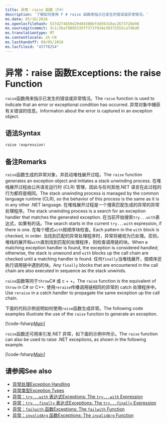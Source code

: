 ```yaml
---
title: 异常：raise 函数 (F#)
description: '了解如何使用 F # raise 函数来指示已发生的错误或异常情况。'
ms.date: 05/16/2016
ms.openlocfilehash: 537d274659d29404380bfdd56310ac267372bb98
ms.sourcegitcommit: 3c1c3ba79895335ff3737934e39372555ca7d6d0
ms.translationtype: MT
ms.contentlocale: zh-CN
ms.lasthandoff: 09/05/2018
ms.locfileid: "43778254"
---
```

# <a name="exceptions-the-raise-function"></a><span data-ttu-id="2df2b-103">异常：raise 函数</span><span class="sxs-lookup"><span data-stu-id="2df2b-103">Exceptions: the raise Function</span></span>

<span data-ttu-id="2df2b-104">`raise`函数用来指示已发生的错误或异常情况。</span><span class="sxs-lookup"><span data-stu-id="2df2b-104">The `raise` function is used to indicate that an error or exceptional condition has occurred.</span></span> <span data-ttu-id="2df2b-105">异常对象中捕获有关错误的信息。</span><span class="sxs-lookup"><span data-stu-id="2df2b-105">Information about the error is captured in an exception object.</span></span>

## <a name="syntax"></a><span data-ttu-id="2df2b-106">语法</span><span class="sxs-lookup"><span data-stu-id="2df2b-106">Syntax</span></span>

```fsharp
raise (expression)
```

## <a name="remarks"></a><span data-ttu-id="2df2b-107">备注</span><span class="sxs-lookup"><span data-stu-id="2df2b-107">Remarks</span></span>

<span data-ttu-id="2df2b-108">`raise`函数生成的异常对象，并启动堆栈展开过程。</span><span class="sxs-lookup"><span data-stu-id="2df2b-108">The `raise` function generates an exception object and initiates a stack unwinding process.</span></span> <span data-ttu-id="2df2b-109">在堆栈展开过程由公共语言运行时 (CLR) 管理，因此与任何其他.NET 语言在此过程的行为都将是相同。</span><span class="sxs-lookup"><span data-stu-id="2df2b-109">The stack unwinding process is managed by the common language runtime (CLR), so the behavior of this process is the same as it is in any other .NET language.</span></span> <span data-ttu-id="2df2b-110">在堆栈展开过程是一个搜索匹配生成的异常的异常处理程序。</span><span class="sxs-lookup"><span data-stu-id="2df2b-110">The stack unwinding process is a search for an exception handler that matches the generated exception.</span></span> <span data-ttu-id="2df2b-111">在当前开始搜索`try...with`表达式，如果有的话。</span><span class="sxs-lookup"><span data-stu-id="2df2b-111">The search starts in the current `try...with` expression, if there is one.</span></span> <span data-ttu-id="2df2b-112">在每个模式`with`按顺序块检查。</span><span class="sxs-lookup"><span data-stu-id="2df2b-112">Each pattern in the `with` block is checked, in order.</span></span> <span data-ttu-id="2df2b-113">当找到匹配的异常处理程序时，异常将被视为已处理。否则，堆栈的展开和`with`直到找到匹配的处理程序，则检查调用链的块。</span><span class="sxs-lookup"><span data-stu-id="2df2b-113">When a matching exception handler is found, the exception is considered handled; otherwise, the stack is unwound and `with` blocks up the call chain are checked until a matching handler is found.</span></span> <span data-ttu-id="2df2b-114">任何`finally`当堆栈展开，按顺序还执行调用链中遇到的块。</span><span class="sxs-lookup"><span data-stu-id="2df2b-114">Any `finally` blocks that are encountered in the call chain are also executed in sequence as the stack unwinds.</span></span>

<span data-ttu-id="2df2b-115">`raise`函数等同于`throw`C# 或 c + +。</span><span class="sxs-lookup"><span data-stu-id="2df2b-115">The `raise` function is the equivalent of `throw` in C# or C++.</span></span> <span data-ttu-id="2df2b-116">使用`reraise`传播调用链相同的异常的 catch 处理程序中。</span><span class="sxs-lookup"><span data-stu-id="2df2b-116">Use `reraise` in a catch handler to propagate the same exception up the call chain.</span></span>

<span data-ttu-id="2df2b-117">下面的代码示例说明如何使用`raise`函数生成异常。</span><span class="sxs-lookup"><span data-stu-id="2df2b-117">The following code examples illustrate the use of the `raise` function to generate an exception.</span></span>

[!code-fsharp[Main](../../../../samples/snippets/fsharp/lang-ref-2/snippet5801.fs)]

<span data-ttu-id="2df2b-118">`raise`函数还可用来引发.NET 异常，如下面的示例中所示。</span><span class="sxs-lookup"><span data-stu-id="2df2b-118">The `raise` function can also be used to raise .NET exceptions, as shown in the following example.</span></span>

[!code-fsharp[Main](../../../../samples/snippets/fsharp/lang-ref-2/snippet5802.fs)]

## <a name="see-also"></a><span data-ttu-id="2df2b-119">请参阅</span><span class="sxs-lookup"><span data-stu-id="2df2b-119">See also</span></span>

- [<span data-ttu-id="2df2b-120">异常处理</span><span class="sxs-lookup"><span data-stu-id="2df2b-120">Exception Handling</span></span>](index.md)
- [<span data-ttu-id="2df2b-121">异常类型</span><span class="sxs-lookup"><span data-stu-id="2df2b-121">Exception Types</span></span>](exception-types.md)
- [<span data-ttu-id="2df2b-122">异常：`try...with` 表达式</span><span class="sxs-lookup"><span data-stu-id="2df2b-122">Exceptions: The `try...with` Expression</span></span>](the-try-with-expression.md)
- [<span data-ttu-id="2df2b-123">异常：`try...finally` 表达式</span><span class="sxs-lookup"><span data-stu-id="2df2b-123">Exceptions: The `try...finally` Expression</span></span>](the-try-finally-expression.md)
- [<span data-ttu-id="2df2b-124">异常：`failwith` 函数</span><span class="sxs-lookup"><span data-stu-id="2df2b-124">Exceptions: The `failwith` Function</span></span>](the-failwith-function.md)
- [<span data-ttu-id="2df2b-125">异常：`invalidArg` 函数</span><span class="sxs-lookup"><span data-stu-id="2df2b-125">Exceptions: The `invalidArg` Function</span></span>](the-invalidArg-function.md)
